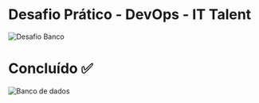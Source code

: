 # Desafio Prático - DevOps - IT Talent

![Desafio Banco](https://i.ibb.co/SRnbXjC/Desafio-Pr-tico-Conteineriza-o-pages-to-jpg-0002.jpg)


# Concluído ✅


![Banco de dados](https://i.ibb.co/SR7jtQG/banco.png)
